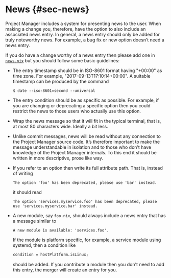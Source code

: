 # News {#sec-news}

Project Manager includes a system for presenting news to the user. When
making a change you, therefore, have the option to also include an
associated news entry. In general, a news entry should only be added for
truly noteworthy news. For example, a bug fix or new option doesn’t need a news entry.

If you do have a change worthy of a news entry then please add one in
[`news.nix`](https://github.com/sellout/project-manager/blob/main/modules/misc/news.nix)
but you should follow some basic guidelines:

<!-- vale Microsoft.RangeFormat = NO -->

- The entry timestamp should be in ISO-8601 format having \"+00:00\"
  as time zone. For example, \"2017-09-13T17:10:14+00:00\". A suitable
  timestamp can be produced by the command

  ```shell
  $ date --iso-8601=second --universal
  ```

<!-- vale Microsoft.RangeFormat = YES -->

- The entry condition should be as specific as possible. For example,
  if you are changing or deprecating a specific option then you could
  restrict the news to those users who actually use this option.

- Wrap the news message so that it will fit in the typical terminal,
  that is, at most 80 characters wide. Ideally a bit less.

- Unlike commit messages, news will be read without any connection to
  the Project Manager source code. It’s therefore important to make the
  message understandable in isolation and to those who don’t have
  knowledge of the Project Manager internals. To this end it should be
  written in more descriptive, prose like way.

- If you refer to an option then write its full attribute path. That
  is, instead of writing

      The option 'foo' has been deprecated, please use 'bar' instead.

  it should read

      The option 'services.myservice.foo' has been deprecated, please
      use 'services.myservice.bar' instead.

- A new module, say `foo.nix`, should always include a news entry that
  has a message similar to

      A new module is available: 'services.foo'.

  If the module is platform specific, for example, a service module using
  systemd, then a condition like

  ```nix
  condition = hostPlatform.isLinux;
  ```

  should be added. If you contribute a module then you don't need to
  add this entry, the merger will create an entry for you.
